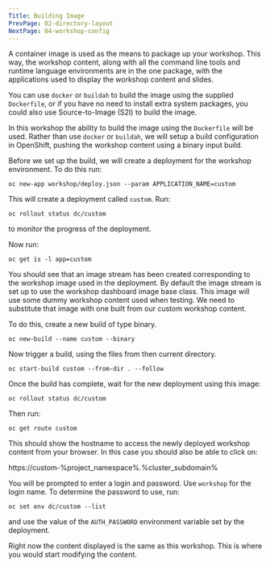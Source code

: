 ```yaml
---
Title: Building Image
PrevPage: 02-directory-layout
NextPage: 04-workshop-config
---
```


A container image is used as the means to package up your workshop. This way, the workshop content, along with all the command line tools and runtime language environments are in the one package, with the applications used to display the workshop content and slides.

You can use `docker` or `buildah` to build the image using the supplied `Dockerfile`, or if you have no need to install extra system packages, you could also use Source-to-Image (S2I) to build the image.

In this workshop the ability to build the image using the `Dockerfile` will be used. Rather than use `docker` or `buildah`, we will setup a build configuration in OpenShift, pushing the workshop content using a binary input build.

Before we set up the build, we will create a deployment for the workshop environment. To do this run:

```execute
oc new-app workshop/deploy.json --param APPLICATION_NAME=custom
```

This will create a deployment called `custom`. Run:

```execute
oc rollout status dc/custom
```

to monitor the progress of the deployment.

Now run:

```execute
oc get is -l app=custom
```

You should see that an image stream has been created corresponding to the workshop image used in the deployment. By default the image stream is set up to use the workshop dashboard image base class. This image will use some dummy workshop content used when testing. We need to substitute that image with one built from our custom workshop content.

To do this, create a new build of type binary.

```execute
oc new-build --name custom --binary
```

Now trigger a build, using the files from then current directory.

```execute
oc start-build custom --from-dir . --follow
```

Once the build has complete, wait for the new deployment using this image:

```execute
oc rollout status dc/custom
```

Then run:

```execute
oc get route custom
```

This should show the hostname to access the newly deployed workshop content from your browser. In this case you should also be able to click on:

https://custom-%project_namespace%.%cluster_subdomain%

You will be prompted to enter a login and password. Use `workshop` for the login name. To determine the password to use, run:

```execute
oc set env dc/custom --list
```

and use the value of the `AUTH_PASSWORD` environment variable set by the deployment.

Right now the content displayed is the same as this workshop. This is where you would start modifying the content.
